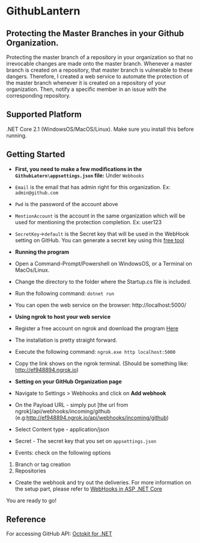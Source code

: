 # GithubLantern
## Protecting the Master Branches in your Github Organization.

Protecting the master branch of a repository in your organization so that no irrevocable changes are made onto the master branch. Whenever a master branch is created on a repository, that master branch is vulnerable to these dangers. Therefore, I created a web service to automate the protection of the master branch whenever it is created on a repository of your organization. Then, notify a specific member in an issue with the corresponding repository.

## Supported Platform
.NET Core 2.1 (WindowsOS/MacOS/Linux). Make sure you install this before running.


## Getting Started
* **First, you need to make a few modifications in the `GithubLatern\appsettings.json` file:**
Under `Webhooks`
*  `Email` is the email that has admin right for this organization. Ex: `admin@github.com`
*  `Pwd` is the password of the account above
*  `MentionAccount` is the account in the same organization which will be used for mentioning the protection completion. Ex: user123
*  `SecretKey`->`default` is the Secret key that will be used in the WebHook setting on GitHub. You can generate a secret key using this [free tool](https://www.freeformatter.com/hmac-generator.html)

* **Running the program**
*  Open a Command-Prompt/Powershell on WindowsOS, or a Terminal on MacOs/Linux.
*  Change the directory to the folder where the Startup.cs file is included.
*  Run the following command: `dotnet run`
*  You can open the web service on the browser: http://localhost:5000/

* **Using ngrok to host your web service**
*  Register a free account on ngrok and download the program [Here](https://ngrok.com/)
*  The installation is pretty straight forward.
*  Execute the following command: `ngrok.exe http localhost:5000`
*  Copy the link shows on the ngrok terminal. (Should be something like: http://ef948894.ngrok.io)

* **Setting on your GitHub Organization page**
*  Navigate to Settings > Webhooks and click on **Add webhook**
*  On the Payload URL - simply put [the url from ngrok]/api/webhooks/incoming/github (e.g:http://ef948894.ngrok.io/api/webhooks/incoming/github)
*  Select Content type - application/json
*  Secret - The secret key that you set on `appsettings.json`
*  Events: check on the following options
1.   Branch or tag creation 
1.   Repositories 
*  Create the webhook and try out the deliveries.
For more information on the setup part, please refer to [WebHooks in ASP .NET Core](https://dotnetthoughts.net/webhooks-in-aspnet-core/)

You are ready to go!


## Reference
For accessing GitHub API: [Octokit for .NET](https://github.com/octokit/octokit.net)
